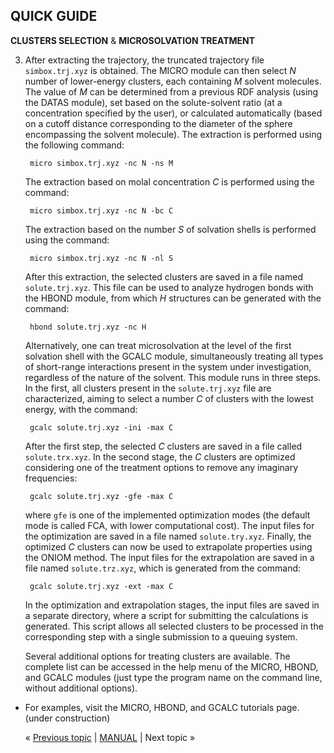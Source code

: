 ## QUICK GUIDE

**CLUSTERS SELECTION** & **MICROSOLVATION TREATMENT**

3. After extracting the trajectory, the truncated trajectory file `simbox.trj.xyz` is obtained. The MICRO module can 
   then select _N_ number of lower-energy clusters, each containing _M_ solvent molecules. The value of _M_ can be 
   determined from a previous RDF analysis (using the DATAS module), set based on the solute-solvent ratio (at a 
   concentration specified by the user), or calculated automatically (based on a cutoff distance corresponding to the 
   diameter of the sphere encompassing the solvent molecule). The extraction is performed using the following command:

        micro simbox.trj.xyz -nc N -ns M

   The extraction based on molal concentration _C_ is performed using the command:

        micro simbox.trj.xyz -nc N -bc C

   The extraction based on the number _S_ of solvation shells is performed using the command:

        micro simbox.trj.xyz -nc N -nl S

   After this extraction, the selected clusters are saved in a file named `solute.trj.xyz`. This file can be used to 
   analyze hydrogen bonds with the HBOND module, from which _H_ structures can be generated with the command:

        hbond solute.trj.xyz -nc H

   Alternatively, one can treat microsolvation at the level of the first solvation shell with the GCALC module, 
   simultaneously treating all types of short-range interactions present in the system under investigation, regardless 
   of the nature of the solvent. This module runs in three steps. In the first, all clusters present in the 
   `solute.trj.xyz` file are characterized, aiming to select a number _C_ of clusters with the lowest energy, with the 
   command:

        gcalc solute.trj.xyz -ini -max C

   After the first step, the selected _C_ clusters are saved in a file called `solute.trx.xyz`. In the second stage, 
   the _C_ clusters are optimized considering one of the treatment options to remove any imaginary frequencies:

        gcalc solute.trj.xyz -gfe -max C

   where `gfe` is one of the implemented optimization modes (the default mode is called FCA, with lower computational 
   cost). The input files for the optimization are saved in a file named `solute.try.xyz`. Finally, the optimized _C_ 
   clusters can now be used to extrapolate properties using the ONIOM method. The input files for the extrapolation 
   are saved in a file named `solute.trz.xyz`, which is generated from the command:

        gcalc solute.trj.xyz -ext -max C

   In the optimization and extrapolation stages, the input files are saved in a separate directory, where a script for 
   submitting the calculations is generated. This script allows all selected clusters to be processed in the 
   corresponding step with a single submission to a queuing system.

   Several additional options for treating clusters are available. The complete list can be accessed in the help menu 
   of the MICRO, HBOND, and GCALC modules (just type the program name on the command line, without additional options).

* For examples, visit the MICRO, HBOND, and GCALC tutorials page. (under construction)

   « [Previous topic](https://github.com/otaviolsantana/solvate/blob/main/guide/stages/2nd_Stage.md) | [MANUAL](https://github.com/otaviolsantana/solvate/tree/main/guide) | Next topic »
